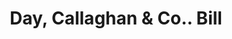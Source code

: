 ---
doi: 10.7916/D8CC2BWS
date_other: '1880'
date_other_textual: 1880-1889
form: printed ephemera
genre:
- Invoices
name:
- Day, Callaghan & Co.
object_in_context_url: https://biggert.cul.columbia.edu/items/view/ave_biggert_01783
subject_hierarchical_geographic:
- Boston, Massachusetts, United States
subject_name:
- Day, Callaghan & Co.
title: Day, Callaghan & Co.. Bill
sort_title: Day, Callaghan & Co.. Bill
call_number: ave_biggert_01783
coordinates:
- 42.35805555555556,-71.06361111111111
pid: ave_biggert_01783
identifiers: ave_biggert_01783
thumbnail: https://derivativo-2.library.columbia.edu/iiif/2/ldpd:490860/full/!256,256/0/native.jpg
permalink: /biggert/ave_biggert_01783/
layout: iiif-image-page
---